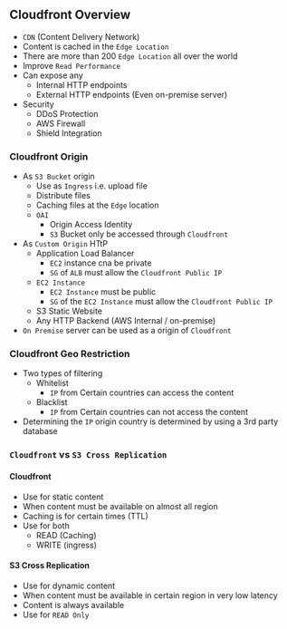 ## Cloudfront Overview

- `CDN` (Content Delivery Network)
- Content is cached in the `Edge Location`
- There are more than 200 `Edge Location` all over the world
- Improve `Read Performance`
- Can expose any
  - Internal HTTP endpoints
  - External HTTP endpoints (Even on-premise server)
- Security
  - DDoS Protection
  - AWS Firewall
  - Shield Integration

### Cloudfront Origin

- As `S3 Bucket` origin
  - Use as `Ingress` i.e. upload file
  - Distribute files
  - Caching files at the `Edge` location
  - `OAI`
    - Origin Access Identity
    - `S3` Bucket only be accessed through `Cloudfront`
- As `Custom Origin` HTtP
  - Application Load Balancer
    - `EC2` instance cna be private
    - `SG` of `ALB` must allow the `Cloudfront Public IP`
  - `EC2 Instance`
    - `EC2 Instance` must be public
    - `SG` of the `EC2 Instance` must allow the `Cloudfront Public IP`
  - S3 Static Website
  - Any HTTP Backend (AWS Internal / on-premise)
- `On Premise` server can be used as a origin of `Cloudfront`

### Cloudfront Geo Restriction

- Two types of filtering
  - Whitelist
    - `IP` from Certain countries can access the content
  - Blacklist
    - `IP` from Certain countries can not access the content
- Determining the `IP` origin country is determined by using a 3rd party database

### `Cloudfront` vs `S3 Cross Replication`

#### Cloudfront

- Use for static content
- When content must be available on almost all region
- Caching is for certain times (TTL)
- Use for both
  - READ (Caching)
  - WRITE (ingress)

#### S3 Cross Replication

- Use for dynamic content
- When content must be available in certain region in very low latency
- Content is always available
- Use for `READ Only`
